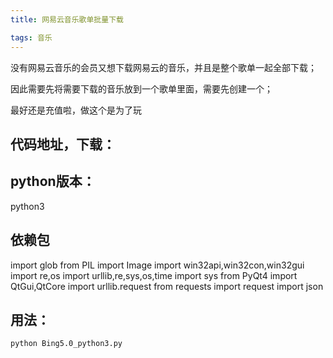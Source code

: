 ```yaml
---
title: 网易云音乐歌单批量下载

tags: 音乐
---
```

没有网易云音乐的会员又想下载网易云的音乐，并且是整个歌单一起全部下载；

因此需要先将需要下载的音乐放到一个歌单里面，需要先创建一个；

最好还是充值啦，做这个是为了玩

<!--more--> 


## 代码地址，下载：




## python版本：
python3

## 依赖包
import glob
from PIL import Image
import win32api,win32con,win32gui
import re,os
import urllib,re,sys,os,time
import sys
from PyQt4 import QtGui,QtCore
import urllib.request
from requests import request
import json


## 用法：
```
python Bing5.0_python3.py 
```

